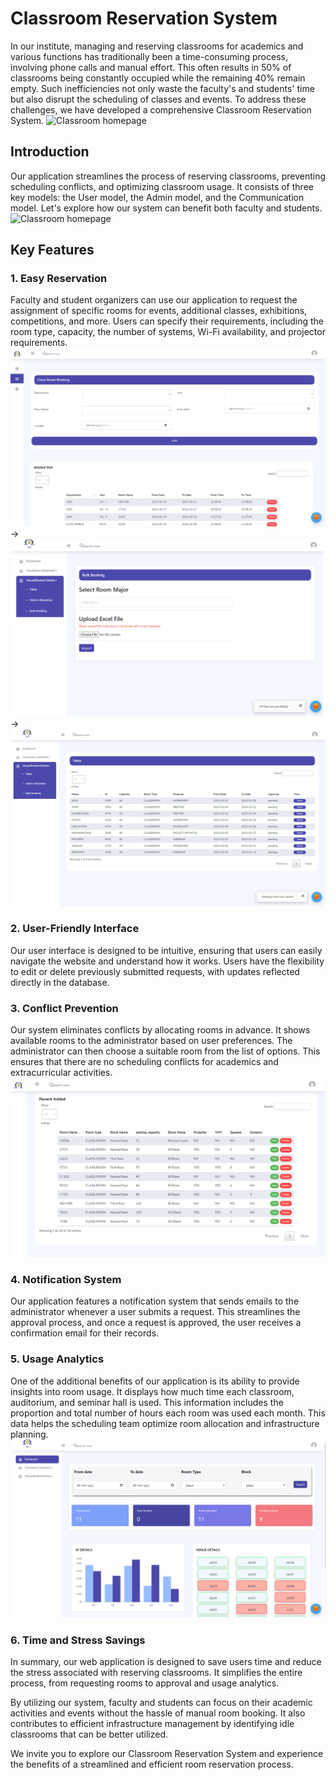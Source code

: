 # Classroom Reservation System

In our institute, managing and reserving classrooms for academics and various functions has traditionally been a time-consuming process, involving phone calls and manual effort. This often results in 50% of classrooms being constantly occupied while the remaining 40% remain empty. Such inefficiencies not only waste the faculty's and students' time but also disrupt the scheduling of classes and events. To address these challenges, we have developed a comprehensive Classroom Reservation System.
![Classroom homepage](img/Homepage.jpg)


## Introduction

Our application streamlines the process of reserving classrooms, preventing scheduling conflicts, and optimizing classroom usage. It consists of three key models: the User model, the Admin model, and the Communication model. Let's explore how our system can benefit both faculty and students.
![Classroom homepage](img/process%20work%20plan.png)
## Key Features

### 1. Easy Reservation

Faculty and student organizers can use our application to request the assignment of specific rooms for events, additional classes, exhibitions, competitions, and more. Users can specify their requirements, including the room type, capacity, the number of systems, Wi-Fi availability, and projector requirements.
![Classroom booking](img/classroom%20booking.png)
->
![Classroom homepage](img/bulk%20booking%20.png)
->
![Classroom homepage](img/classroom%20details%20table.png)
### 2. User-Friendly Interface

Our user interface is designed to be intuitive, ensuring that users can easily navigate the website and understand how it works. Users have the flexibility to edit or delete previously submitted requests, with updates reflected directly in the database.

### 3. Conflict Prevention

Our system eliminates conflicts by allocating rooms in advance. It shows available rooms to the administrator based on user preferences. The administrator can then choose a suitable room from the list of options. This ensures that there are no scheduling conflicts for academics and extracurricular activities.
![Classroom homepage](img/classroom%20list.png)
### 4. Notification System

Our application features a notification system that sends emails to the administrator whenever a user submits a request. This streamlines the approval process, and once a request is approved, the user receives a confirmation email for their records.

### 5. Usage Analytics

One of the additional benefits of our application is its ability to provide insights into room usage. It displays how much time each classroom, auditorium, and seminar hall is used. This information includes the proportion and total number of hours each room was used each month. This data helps the scheduling team optimize room allocation and infrastructure planning.
![Classroom details](img/classroom%20details.png)

### 6. Time and Stress Savings

In summary, our web application is designed to save users time and reduce the stress associated with reserving classrooms. It simplifies the entire process, from requesting rooms to approval and usage analytics.

By utilizing our system, faculty and students can focus on their academic activities and events without the hassle of manual room booking. It also contributes to efficient infrastructure management by identifying idle classrooms that can be better utilized.

We invite you to explore our Classroom Reservation System and experience the benefits of a streamlined and efficient room reservation process.
